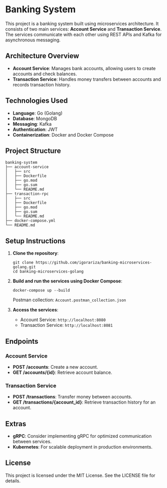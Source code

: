 # Banking System

This project is a banking system built using microservices architecture. It consists of two main services: **Account Service** and **Transaction Service**. The services communicate with each other using REST APIs and Kafka for asynchronous messaging.

## Architecture Overview

- **Account Service**: Manages bank accounts, allowing users to create accounts and check balances.
- **Transaction Service**: Handles money transfers between accounts and records transaction history.

## Technologies Used

- **Language**: Go (Golang)
- **Database**: MongoDB
- **Messaging**: Kafka
- **Authentication**: JWT
- **Containerization**: Docker and Docker Compose

## Project Structure

```
banking-system
├── account-service
│   ├── src
│   ├── Dockerfile
│   ├── go.mod
│   ├── go.sum
│   └── README.md
├── transaction-rpc
│   ├── src
│   ├── Dockerfile
│   ├── go.mod
│   ├── go.sum
│   └── README.md
├── docker-compose.yml
└── README.md
```

## Setup Instructions

1. **Clone the repository**:
   ```
   git clone https://github.com/igorariza/banking-microservices-golang.git
   cd banking-microservices-golang
   ```

2. **Build and run the services using Docker Compose**:
   ```
   docker-compose up --build
   ```
   Postman collection: `Account.postman_collection.json`

3. **Access the services**:
   - Account Service: `http://localhost:8080`
   - Transaction Service: `http://localhost:8081`

## Endpoints

### Account Service
- **POST /accounts**: Create a new account.
- **GET /accounts/{id}**: Retrieve account balance.

### Transaction Service
- **POST /transactions**: Transfer money between accounts.
- **GET /transactions/{account_id}**: Retrieve transaction history for an account.


## Extras

- **gRPC**: Consider implementing gRPC for optimized communication between services.
- **Kubernetes**: For scalable deployment in production environments.

## License

This project is licensed under the MIT License. See the LICENSE file for details.
